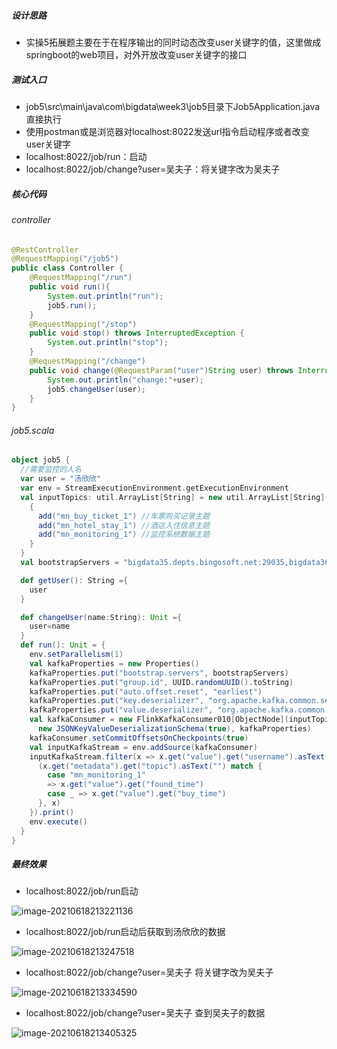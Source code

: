 

##### 设计思路

* 实操5拓展题主要在于在程序输出的同时动态改变user关键字的值，这里做成springboot的web项目，对外开放改变user关键字的接口

##### 测试入口

* job5\src\main\java\com\bigdata\week3\job5目录下Job5Application.java直接执行
* 使用postman或是浏览器对localhost:8022发送url指令启动程序或者改变user关键字
* localhost:8022/job/run：启动
* localhost:8022/job/change?user=吴夫子：将关键字改为吴夫子

##### 核心代码

###### controller

``` java
@RestController
@RequestMapping("/job5")
public class Controller {
    @RequestMapping("/run")
    public void run(){
        System.out.println("run");
        job5.run();
    }
    @RequestMapping("/stop")
    public void stop() throws InterruptedException {
        System.out.println("stop");
    }
    @RequestMapping("/change")
    public void change(@RequestParam("user")String user) throws InterruptedException {
        System.out.println("change:"+user);
        job5.changeUser(user);
    }
}
```

###### job5.scala

``` scala
object job5 {
  //需要监控的人名
  var user = "汤欣欣"
  var env = StreamExecutionEnvironment.getExecutionEnvironment
  val inputTopics: util.ArrayList[String] = new util.ArrayList[String]() {
    {
      add("mn_buy_ticket_1") //车票购买记录主题
      add("mn_hotel_stay_1") //酒店入住信息主题
      add("mn_monitoring_1") //监控系统数据主题
    }
  }
  val bootstrapServers = "bigdata35.depts.bingosoft.net:29035,bigdata36.depts.bingosoft.net:29036,bigdata37.depts.bingosoft.net:29037"

  def getUser(): String ={
    user
  }

  def changeUser(name:String): Unit ={
    user=name
  }
  def run(): Unit = {
    env.setParallelism(1)
    val kafkaProperties = new Properties()
    kafkaProperties.put("bootstrap.servers", bootstrapServers)
    kafkaProperties.put("group.id", UUID.randomUUID().toString)
    kafkaProperties.put("auto.offset.reset", "earliest")
    kafkaProperties.put("key.deserializer", "org.apache.kafka.common.serialization.StringDeserializer")
    kafkaProperties.put("value.deserializer", "org.apache.kafka.common.serialization.StringDeserializer")
    val kafkaConsumer = new FlinkKafkaConsumer010[ObjectNode](inputTopics,
      new JSONKeyValueDeserializationSchema(true), kafkaProperties)
    kafkaConsumer.setCommitOffsetsOnCheckpoints(true)
    val inputKafkaStream = env.addSource(kafkaConsumer)
    inputKafkaStream.filter(x => x.get("value").get("username").asText("").equals(user)).map(x => {
      (x.get("metadata").get("topic").asText("") match {
        case "mn_monitoring_1"
        => x.get("value").get("found_time")
        case _ => x.get("value").get("buy_time")
      }, x)
    }).print()
    env.execute()
  }
}
```

##### 最终效果

* localhost:8022/job/run启动

![image-20210618213221136](C:\Users\yujkl\AppData\Roaming\Typora\typora-user-images\image-20210618213221136.png)

* localhost:8022/job/run启动后获取到汤欣欣的数据

![image-20210618213247518](C:\Users\yujkl\AppData\Roaming\Typora\typora-user-images\image-20210618213247518.png)

* localhost:8022/job/change?user=吴夫子     将关键字改为吴夫子

![image-20210618213334590](C:\Users\yujkl\AppData\Roaming\Typora\typora-user-images\image-20210618213334590.png)

* localhost:8022/job/change?user=吴夫子     查到吴夫子的数据

![image-20210618213405325](C:\Users\yujkl\AppData\Roaming\Typora\typora-user-images\image-20210618213405325.png)